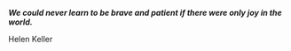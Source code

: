 _**We could never learn to be brave and patient if there were only joy in the world.**_

Helen Keller